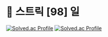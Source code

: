 # :rocket: 스트릭 [98] 일

[![Solved.ac Profile](http://mazassumnida.wtf/api/v2/generate_badge?boj=kangsm423)](https://solved.ac/kangsm423/)
[![Solved.ac Profile](https://mazandi.herokuapp.com/api?handle=kangsm423&theme=warm)](https://solved.ac/kangsm423/)
